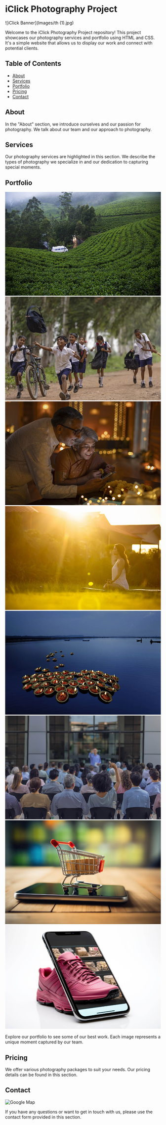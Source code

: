 # iClick Photography Project

![iClick Banner](Images/th (1).jpg)

Welcome to the iClick Photography Project repository! This project showcases our photography services and portfolio using HTML and CSS. It's a simple website that allows us to display our work and connect with potential clients.

## Table of Contents

- [About](#about)
- [Services](#services)
- [Portfolio](#portfolio)
- [Pricing](#pricing)
- [Contact](#contact)


## About

In the "About" section, we introduce ourselves and our passion for photography. We talk about our team and our approach to photography.

## Services

Our photography services are highlighted in this section. We describe the types of photography we specialize in and our dedication to capturing special moments.

## Portfolio

![Beauty](Images/Beauty.jpg)
![Childhood](Images/Childhood.jpg)
![Happiness](Images/Happiness.jpg)
![Health](Images/Health.jpg)
![Nature](Images/Nature.jpg)
![Office](Images/Office.jpg)
![Shopping](Images/Shopping.jpg)
![Technology](Images/Technology.jpg)

Explore our portfolio to see some of our best work. Each image represents a unique moment captured by our team.

## Pricing

We offer various photography packages to suit your needs. Our pricing details can be found in this section.

## Contact

![Google Map](https://www.google.com/maps/embed?pb=!1m18!1m12!1m3!1d236213.00352046636!2d73.00826771472416!3d22.322336998483475!2m3!1f0!2f0!3f0!3m2!1i1024!2i768!4f13.1!3m3!1m2!1s0x395fc8ab91a3ddab%3A0xac39d3bfe1473fb8!2sVadodara%2C%20Gujarat!5e0!3m2!1sen!2sin!4v1694608730027!5m2!1sen!2sin)

If you have any questions or want to get in touch with us, please use the contact form provided in this section.


